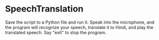 # SpeechTranslation
Save the script to a Python file and run it. Speak into the microphone, and the program will recognize your speech, translate it to Hindi, and play the translated speech. Say "exit" to stop the program.
